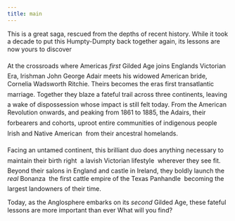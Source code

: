 ```yaml
---
title: main
---
```

This is a great saga, rescued from the depths of recent history. While it took a decade to put this Humpty-Dumpty back together again, its lessons are now yours to discover  

At the crossroads where Americas _first_ Gilded Age joins Englands Victorian Era, Irishman John George Adair meets his widowed American bride, Cornelia Wadsworth Ritchie. Theirs becomes the eras first transatlantic marriage. Together they blaze a fateful trail across three continents, leaving a wake of dispossession whose impact is still felt today. From the American Revolution onwards, and peaking from 1861 to 1885, the Adairs, their forbearers and cohorts, uproot entire communities of indigenous people  Irish and Native American  from their ancestral homelands.

Facing an untamed continent, this brilliant duo does anything necessary to maintain their birth right  a lavish Victorian lifestyle  wherever they see fit. Beyond their salons in England and castle in Ireland, they boldly launch the _real_ Bonanza  the first cattle empire of the Texas Panhandle  becoming the largest landowners of their time.

Today, as the Anglosphere embarks on its _second_ Gilded Age, these fateful lessons are more important than ever What will you find?
